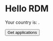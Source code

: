 # Hello RDM

<!-- markdownlint-disable MD033 -->

Your country is: <span class="country"></span>.

<form id="getapps" action="/.netlify/functions/read-sheet2?type=country" method="GET">
  <p><button type="submit">Get <span class="country"></span> applications</button></p>
</form>

<div id="table"></div>

<template id="modal">
  <div id="modalContainer">
    <div class="modal-background" onclick="closeModal"></div>
    <div class="modal" role="dialog" aria-modal="true" >
      <form id="editrow" action="/.netlify/functions/update-app" method="PUT">
        <p>Application status:</p>
        <div>
          <label><input type="radio" id="pending" name="status" value="pending" required>pending</label>
        </div>
        <div>
          <label><input type="radio" id="accepted" name="status" value="accepted" required>accepted</label>
        </div>
        <div>
          <label><input type="radio" id="rejected" name="status" value="rejected" required>rejected</label>
        </div>
        <p>
          <label>Evaluation:<br/> <textarea id="evaluation" name="evaluation" required></textarea></label>
        </p>
        <p>
          <button type="submit">OK</button>
        </p>
      </form>
      <button autofocus onclick="closeModal()">Cancel</button>
    </div>
  </div>
</template>

<style>
table {
  border-collapse: collapse;
}

td, th {
  border: 1px solid #999;
  padding: 0.5rem;
  text-align: left;
}

th:nth-child(7),
td:nth-child(7) {
  display: none;
}

.modal-background {
  position: fixed;
  top: 0;
  left: 0;
  width: 100%;
  height: 100%;
  background: rgba(0,0,0,0.3);
}

.modal {
  position: absolute;
  left: 50%;
  top: 50%;
  width: calc(100vw - 4em);
  max-width: 32em;
  max-height: calc(100vh - 4em);
  overflow: auto;
  transform: translate(-50%,-50%);
  padding: 1em;
  border-radius: 0.2em;
  background: white;
}

</style>

<script defer>
async function callFunctionWithAuth(url, method="GET", data={}) {
  const token = netlifyIdentity.currentUser().token.access_token
  const body = (method == "PUT") ? {body: JSON.stringify(data)} : {}
  console.log(data, method, body)
  const response = await fetch(url, {
    method, // *GET, POST, PUT, DELETE, etc.
    headers: {
      Authorization: `Bearer ${token}`,
      'Content-Type': 'application/json'
    },
    ...body
  })
  return response.json() // parses JSON response into native JavaScript objects
}

function closeModal()
{
  window.removeEventListener("keydown", onKeydown)
  const modal = document.querySelector('#modalContainer')
  modal.parentNode.removeChild(modal)
}

function onKeydown(e) {
  if (e.key === 'Escape') {
    closeModal();
    return;
  }

  if (e.key === 'Tab') {
    // trap focus
    const modal = document.querySelector(`[role="dialog"]`)
    const nodes = modal.querySelectorAll('*');
    const tabbable = Array.from(nodes).filter(n => n.tabIndex >= 0);

    let index = tabbable.indexOf(document.activeElement);
    if (index === -1 && e.shiftKey) index = 0;

    index += tabbable.length + (e.shiftKey ? -1 : 1);
    index %= tabbable.length;

    tabbable[index].focus();
    e.preventDefault();
  }
};

let g_rows = []

function editRow(row) {
  rowData = g_rows.filter((r) => r[0] == row)[0]

  function completeEdit(event) {
    event.preventDefault()

    const data = new FormData(event.target)
    const form = event.target
    const endPoint = form.action
    const method = form.attributes.getNamedItem('method').value // frm.method is always 'get'
    callFunctionWithAuth(endPoint, method, data).then(() => {
      closeModal()
    })

  }

  const template = document.querySelector('#modal');
  const clone = template.content.firstElementChild.cloneNode(true);
  const autofocus = clone.querySelector("[autofocus]");
  const form = clone.querySelector("#editrow");
  form.addEventListener("submit", completeEdit, false)
  const statusElem = clone.querySelector(`#${rowData[5]}`)
  statusElem.checked = true
  const evaluation = clone.querySelector("#evaluation")
  evaluation.value = rowData[6]

  autofocus.focus()
  window.addEventListener("keydown", onKeydown)

  const body = document.querySelector("body");
  body.appendChild(clone)

 }

function hyperlink(cell) {
  const tuple = cell.split(',')
  return `<a href="${tuple[0]}">${tuple[1]}</a>`
  }

function renderRow(row, isHeader) {
  const cells = row.map((c,i) => isHeader ? `<th>${c}</th>` : `<td>${i==4 && c.includes(',') ? hyperlink(c) : c}</td>`)
  const editBtnCell = isHeader ? '<th></th>' : `<td><button onclick="editRow(${row[0]})">edit</button></td>`
  return `<tr data-row="${row[0]}">${cells.join('')}${editBtnCell}</tr>`
}

function renderTable(data) {
  const rows = data.map((r, i) => renderRow(r, i == 0))
  return `<table>\r\n${rows.join('\r\n')}\r\n</table>`
}

function getApps(endPoint, where) {
  event.preventDefault()
  callFunctionWithAuth(endPoint).then(({ rows }) => {
    const div = document.querySelector(where)
    const html = renderTable(rows)
    g_rows = rows // for now we keep the data in memory
    div.innerHTML = html
  })
}

function mkAppsHandler(where) {
  return (e) => {
    const uri = event.target.action
    getApps(uri, where)
  }
}

function initPage() {
  const form = document.querySelector("#getapps")
  form.onsubmit = mkAppsHandler("#table")

  window.addEventListener("load", onLoad, { once: true })
  function onLoad() {
    const country = netlifyIdentity.currentUser().app_metadata.country
    const countryElems = document.querySelectorAll(".country")
    countryElems.forEach((e) => {
      e.textContent = country
    })
  }
}

initPage()

</script>
